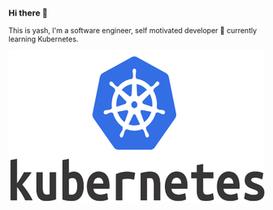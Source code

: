 ### Hi there 👋

This is yash, I'm a software engineer, self motivated developer 🌱 currently learning Kubernetes. 

<img src="https://raw.githubusercontent.com/yashwanthkumarsuruneni/yashwanthkumarsuruneni/master/skills/kubernetes-logo.png" alt="Kubernetes" height="300" align="center" />



